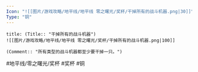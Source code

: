 ```yaml
---
Icon: "![[图片/游戏攻略/地平线/地平线 零之曙光/奖杯/干掉所有的战斗机器.png|30]]"
Type: "铜"
---
```

```ad-common-bronze-trophy
title: (Title:: "干掉所有的战斗机器")
![[图片/游戏攻略/地平线/地平线 零之曙光/奖杯/干掉所有的战斗机器.png|100]]

(Comment:: "所有类型的战斗机器都至少要干掉一只。")
```

#地平线/零之曙光/奖杯 #奖杯 #铜
